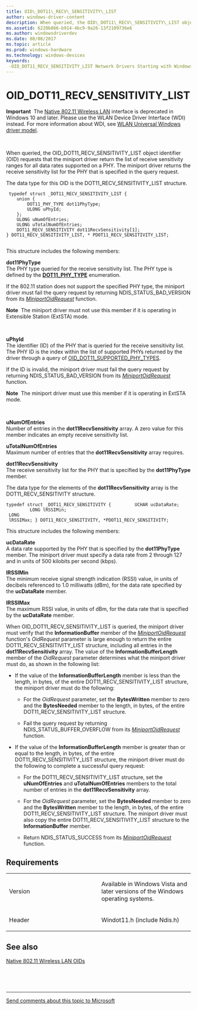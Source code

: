 ```yaml
---
title: OID\_DOT11\_RECV\_SENSITIVITY\_LIST
author: windows-driver-content
description: When queried, the OID\_DOT11\_RECV\_SENSITIVITY\_LIST object identifier (OID) requests that the miniport driver return the list of receive sensitivity ranges for all data rates supported on a PHY.
ms.assetid: 6220b866-b914-4bc9-9a26-13f2109736e6
ms.author: windowsdriverdev
ms.date: 08/08/2017
ms.topic: article
ms.prod: windows-hardware
ms.technology: windows-devices
keywords: 
 -OID_DOT11_RECV_SENSITIVITY_LIST Network Drivers Starting with Windows Vista
---
```


# OID\_DOT11\_RECV\_SENSITIVITY\_LIST


**Important**  The [Native 802.11 Wireless LAN](https://msdn.microsoft.com/library/windows/hardware/ff560690) interface is deprecated in Windows 10 and later. Please use the WLAN Device Driver Interface (WDI) instead. For more information about WDI, see [WLAN Universal Windows driver model](https://msdn.microsoft.com/library/windows/hardware/dn897672).

 

When queried, the OID\_DOT11\_RECV\_SENSITIVITY\_LIST object identifier (OID) requests that the miniport driver return the list of receive sensitivity ranges for all data rates supported on a PHY. The miniport driver returns the receive sensitivity list for the PHY that is specified in the query request.

The data type for this OID is the DOT11\_RECV\_SENSITIVITY\_LIST structure.

```ManagedCPlusPlus
 typedef struct _DOT11_RECV_SENSITIVITY_LIST {
    union {
        DOT11_PHY_TYPE dot11PhyType;
        ULONG uPhyId;
    };
    ULONG uNumOfEntries;
    ULONG uTotalNumOfEntries;
    DOT11_RECV_SENSITIVITY dot11RecvSensitivity[1];
} DOT11_RECV_SENSITIVITY_LIST, * PDOT11_RECV_SENSITIVITY_LIST;
  
```

This structure includes the following members:

<a href="" id="dot11phytype"></a>**dot11PhyType**  
The PHY type queried for the receive sensitivity list. The PHY type is defined by the [**DOT11\_PHY\_TYPE**](https://msdn.microsoft.com/library/windows/hardware/ff548741) enumeration.

If the 802.11 station does not support the specified PHY type, the miniport driver must fail the query request by returning NDIS\_STATUS\_BAD\_VERSION from its [*MiniportOidRequest*](https://msdn.microsoft.com/library/windows/hardware/ff559416) function.

**Note**  The miniport driver must not use this member if it is operating in Extensible Station (ExtSTA) mode.

 

<a href="" id="uphyid"></a>**uPhyId**  
The identifier (ID) of the PHY that is queried for the receive sensitivity list. The PHY ID is the index within the list of supported PHYs returned by the driver through a query of [OID\_DOT11\_SUPPORTED\_PHY\_TYPES](oid-dot11-supported-phy-types.md).

If the ID is invalid, the miniport driver must fail the query request by returning NDIS\_STATUS\_BAD\_VERSION from its [*MiniportOidRequest*](https://msdn.microsoft.com/library/windows/hardware/ff559416) function.

**Note**  The miniport driver must use this member if it is operating in ExtSTA mode.

 

<a href="" id="unumofentries"></a>**uNumOfEntries**  
Number of entries in the **dot11RecvSensitivity** array. A zero value for this member indicates an empty receive sensitivity list.

<a href="" id="utotalnumofentries"></a>**uTotalNumOfEntries**  
Maximum number of entries that the **dot11RecvSensitivity** array requires.

<a href="" id="dot11recvsensitivity"></a>**dot11RecvSensitivity**  
The receive sensitivity list for the PHY that is specified by the **dot11PhyType** member.

The data type for the elements of the **dot11RecvSensitivity** array is the DOT11\_RECV\_SENSITIVITY structure.

``` syntax
typedef struct _DOT11_RECV_SENSITIVITY {         UCHAR ucDataRate;
         LONG lRSSIMin;
 LONG
 lRSSIMax; } DOT11_RECV_SENSITIVITY, *PDOT11_RECV_SENSITIVITY;
```

This structure includes the following members:

<a href="" id="ucdatarate"></a>**ucDataRate**  
A data rate supported by the PHY that is specified by the **dot11PhyType** member. The miniport driver must specify a data rate from 2 through 127 and in units of 500 kilobits per second (kbps).

<a href="" id="lrssimin"></a>**lRSSIMin**  
The minimum receive signal strength indication (RSSI) value, in units of decibels referenced to 1.0 milliwatts (dBm), for the data rate specified by the **ucDataRate** member.

<a href="" id="lrssimax"></a>**lRSSIMax**  
The maximum RSSI value, in units of dBm, for the data rate that is specified by the **ucDataRate** member.

When OID\_DOT11\_RECV\_SENSITIVITY\_LIST is queried, the miniport driver must verify that the **InformationBuffer** member of the [*MiniportOidRequest*](https://msdn.microsoft.com/library/windows/hardware/ff559416) function's *OidRequest* parameter is large enough to return the entire DOT11\_RECV\_SENSITIVITY\_LIST structure, including all entries in the **dot11RecvSensitivity** array. The value of the **InformationBufferLength** member of the *OidRequest* parameter determines what the miniport driver must do, as shown in the following list:

-   If the value of the **InformationBufferLength** member is less than the length, in bytes, of the entire DOT11\_RECV\_SENSITIVITY\_LIST structure, the miniport driver must do the following:

    -   For the *OidRequest* parameter, set the **BytesWritten** member to zero and the **BytesNeeded** member to the length, in bytes, of the entire DOT11\_RECV\_SENSITIVITY\_LIST structure.

    -   Fail the query request by returning NDIS\_STATUS\_BUFFER\_OVERFLOW from its [*MiniportOidRequest*](https://msdn.microsoft.com/library/windows/hardware/ff559416) function.

-   If the value of the **InformationBufferLength** member is greater than or equal to the length, in bytes, of the entire DOT11\_RECV\_SENSITIVITY\_LIST structure, the miniport driver must do the following to complete a successful query request:

    -   For the DOT11\_RECV\_SENSITIVITY\_LIST structure, set the **uNumOfEntries** and **uTotalNumOfEntries** members to the total number of entries in the **dot11RecvSensitivity** array.

    -   For the *OidRequest* parameter, set the **BytesNeeded** member to zero and the **BytesWritten** member to the length, in bytes, of the entire DOT11\_RECV\_SENSITIVITY\_LIST structure. The miniport driver must also copy the entire DOT11\_RECV\_SENSITIVITY\_LIST structure to the **InformationBuffer** member.

    -   Return NDIS\_STATUS\_SUCCESS from its [*MiniportOidRequest*](https://msdn.microsoft.com/library/windows/hardware/ff559416) function.

Requirements
------------

<table>
<colgroup>
<col width="50%" />
<col width="50%" />
</colgroup>
<tbody>
<tr class="odd">
<td><p>Version</p></td>
<td><p>Available in Windows Vista and later versions of the Windows operating systems.</p></td>
</tr>
<tr class="even">
<td><p>Header</p></td>
<td>Windot11.h (include Ndis.h)</td>
</tr>
</tbody>
</table>

## See also


[Native 802.11 Wireless LAN OIDs](https://msdn.microsoft.com/library/windows/hardware/ff560691)

 

 


--------------------
[Send comments about this topic to Microsoft](mailto:wsddocfb@microsoft.com?subject=Documentation%20feedback%20%5Bnetvista\netvista%5D:%20OID_DOT11_RECV_SENSITIVITY_LIST%20%20RELEASE:%20%288/8/2017%29&body=%0A%0APRIVACY%20STATEMENT%0A%0AWe%20use%20your%20feedback%20to%20improve%20the%20documentation.%20We%20don't%20use%20your%20email%20address%20for%20any%20other%20purpose,%20and%20we'll%20remove%20your%20email%20address%20from%20our%20system%20after%20the%20issue%20that%20you're%20reporting%20is%20fixed.%20While%20we're%20working%20to%20fix%20this%20issue,%20we%20might%20send%20you%20an%20email%20message%20to%20ask%20for%20more%20info.%20Later,%20we%20might%20also%20send%20you%20an%20email%20message%20to%20let%20you%20know%20that%20we've%20addressed%20your%20feedback.%0A%0AFor%20more%20info%20about%20Microsoft's%20privacy%20policy,%20see%20http://privacy.microsoft.com/default.aspx. "Send comments about this topic to Microsoft")



